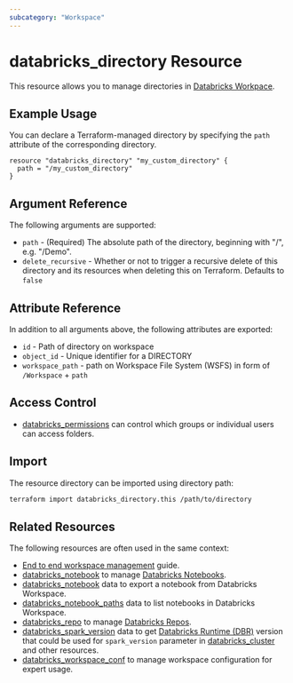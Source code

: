 ```yaml
---
subcategory: "Workspace"
---
```


# databricks_directory Resource

This resource allows you to manage directories in [Databricks Workpace](https://docs.databricks.com/workspace/workspace-objects.html).

## Example Usage

You can declare a Terraform-managed directory by specifying the `path` attribute of the corresponding directory.

```hcl
resource "databricks_directory" "my_custom_directory" {
  path = "/my_custom_directory"
}
```

## Argument Reference

The following arguments are supported:

- `path` - (Required) The absolute path of the directory, beginning with "/", e.g. "/Demo".
- `delete_recursive` - Whether or not to trigger a recursive delete of this directory and its resources when deleting this on Terraform. Defaults to `false`

## Attribute Reference

In addition to all arguments above, the following attributes are exported:

- `id` - Path of directory on workspace
- `object_id` - Unique identifier for a DIRECTORY
- `workspace_path` - path on Workspace File System (WSFS) in form of `/Workspace` + `path`

## Access Control

- [databricks_permissions](permissions.md#Folder-usage) can control which groups or individual users can access folders.

## Import

The resource directory can be imported using directory path:

```bash
terraform import databricks_directory.this /path/to/directory
```

## Related Resources

The following resources are often used in the same context:

- [End to end workspace management](../guides/workspace-management.md) guide.
- [databricks_notebook](notebook.md) to manage [Databricks Notebooks](https://docs.databricks.com/notebooks/index.html).
- [databricks_notebook](../data-sources/notebook.md) data to export a notebook from Databricks Workspace.
- [databricks_notebook_paths](../data-sources/notebook_paths.md) data to list notebooks in Databricks Workspace.
- [databricks_repo](repo.md) to manage [Databricks Repos](https://docs.databricks.com/repos.html).
- [databricks_spark_version](../data-sources/spark_version.md) data to get [Databricks Runtime (DBR)](https://docs.databricks.com/runtime/dbr.html) version that could be used for `spark_version` parameter in [databricks_cluster](cluster.md) and other resources.
- [databricks_workspace_conf](workspace_conf.md) to manage workspace configuration for expert usage.
